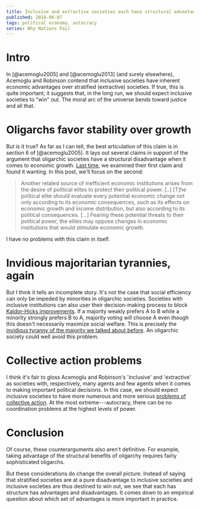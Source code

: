```yaml
---
title: Inclusive and extractive societies each have structural advantages
published: 2018-06-07
tags: political economy, autocracy
series: Why Nations Fail
---
```


# Intro

In [@acemoglu2005] and [@acemoglu2013] (and surely elsewhere), Acemoglu and Robinson contend that inclusive societies have inherent economic advantages over stratified (extractive) societies. If true, this is quite important; it suggests that, in the long run, we should expect inclusive societies to "win" out. The moral arc of the universe bends toward justice and all that.

# Oligarchs favor stability over growth

But is it true? As far as I can tell, the best articulation of this claim is in section 6 of [@acemoglu2005]. It lays out several claims in support of the argument that oligarchic societies have a structural disadvantage when it comes to economic growth. [Last time](/posts/autocrats-accelerate-growth-cooperation/), we examined their first claim and found it wanting. In this post, we'll focus on the second:

<blockquote>
Another related source of inefficient economic institutions arises from the desire of political elites to protect their political power. [..] [T]he political elite should evaluate every potential economic change not only according to its economic consequences, such as its effects on economic growth and income distribution, but also according to its political consequences. [...] Fearing these potential threats to their political power, the elites may oppose changes in economic institutions that would stimulate economic growth.
</blockquote>

I have no problems with this claim in itself.

# Invidious majoritarian tyrannies, again

But I think it tells an incomplete story. It's not the case that social efficiency can only be impeded by minorities in oligarchic societies. Societies with inclusive institutions can also user their decision-making process to block [Kaldor-Hicks improvements](https://en.wikipedia.org/wiki/Kaldor%E2%80%93Hicks_efficiency). If a majority weakly prefers A to B while a minority strongly prefers B to A, majority voting will choose A even though this doesn't necessarily maximize social welfare. This is precisely the [invidious tyranny of the majority we talked about before](/posts/innocuous-invidious-majoritarian-tyrannies). An oligarchic society could well avoid this problem.

<!--more-->

# Collective action problems

I think it's fair to gloss Acemoglu and Robinson's 'inclusive' and 'extractive' as societies with, respectively, many agents and few agents when it comes to making important political decisions. In this case, we should expect inclusive societies to have more numerous and more serious [problems of collective action](https://en.wikipedia.org/wiki/Collective_action_problem). At the most extreme---autocracy, there can be no coordination problems at the highest levels of power.

# Conclusion

Of course, these counterarguments also aren't definitive. For example, taking advantage of the structural benefits of oligarchy requires fairly sophisticated oligarchs.

But these considerations do change the overall picture. Instead of saying that stratified societies are at a pure disadvantage to inclusive societies and inclusive societies are thus destined to win out, we see that each has structure has advantages and disadvantages. It comes down to an empirical question about which set of advantages is more important in practice.

